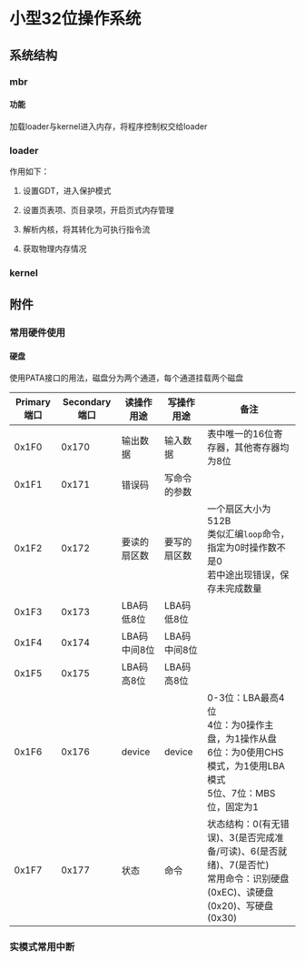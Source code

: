 # 小型32位操作系统

## 系统结构

### mbr

#### 功能

加载loader与kernel进入内存，将程序控制权交给loader

### loader

作用如下：

1. 设置GDT，进入保护模式

2. 设置页表项、页目录项，开启页式内存管理

3. 解析内核，将其转化为可执行指令流

4. 获取物理内存情况

### kernel

## 附件

### 常用硬件使用

#### 硬盘

使用PATA接口的用法，磁盘分为两个通道，每个通道挂载两个磁盘

|Primary端口|Secondary端口|读操作用途|写操作用途|备注|
|---|---|---|---|---|
|0x1F0|0x170|输出数据|输入数据|表中唯一的16位寄存器，其他寄存器均为8位|
|0x1F1|0x171|错误码|写命令的参数||
|0x1F2|0x172|要读的扇区数|要写的扇区数|一个扇区大小为512B<br>类似汇编`loop`命令，指定为0时操作数不是0<br>若中途出现错误，保存未完成数量|
|0x1F3|0x173|LBA码低8位|LBA码低8位||
|0x1F4|0x174|LBA码中间8位|LBA码中间8位||
|0x1F5|0x175|LBA码高8位|LBA码高8位||
|0x1F6|0x176|device|device|0-3位：LBA最高4位<br>4位：为0操作主盘，为1操作从盘<br>6位：为0使用CHS模式，为1使用LBA模式<br>5位、7位：MBS位，固定为1|
|0x1F7|0x177|状态|命令|状态结构：0(有无错误)、3(是否完成准备/可读)、6(是否就绪)、7(是否忙)<br>常用命令：识别硬盘(0xEC)、读硬盘(0x20)、写硬盘(0x30)|

### 实模式常用中断

